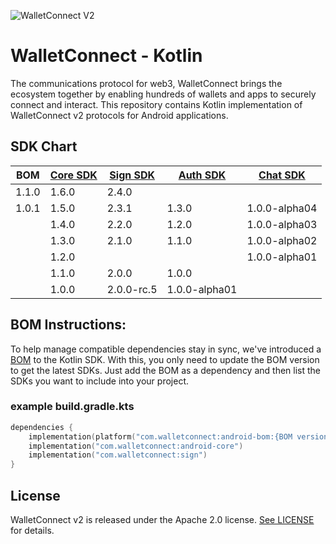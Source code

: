 ![WalletConnect V2](/docs/walletconnect-banner.svg)

# **WalletConnect - Kotlin**

The communications protocol for web3, WalletConnect brings the ecosystem together by enabling hundreds of wallets and apps to securely connect and interact. This repository contains Kotlin implementation of
WalletConnect v2 protocols for Android applications.

####
## SDK Chart

| BOM   | [Core SDK](androidCore) | [Sign SDK](sign) | [Auth SDK](auth) | [Chat SDK](chat) |
|-------|-------------------------|------------------|------------------|------------------|
| 1.1.0 | 1.6.0                   | 2.4.0            |                  |                  |
| 1.0.1 | 1.5.0                   | 2.3.1            | 1.3.0            | 1.0.0-alpha04    |
|       | 1.4.0                   | 2.2.0            | 1.2.0            | 1.0.0-alpha03    |
|       | 1.3.0                   | 2.1.0            | 1.1.0            | 1.0.0-alpha02    |
|       | 1.2.0                   |                  |                  | 1.0.0-alpha01    |
|       | 1.1.0                   | 2.0.0            | 1.0.0            |                  |
|       | 1.0.0                   | 2.0.0-rc.5       | 1.0.0-alpha01    |                  |


## BOM Instructions:
To help manage compatible dependencies stay in sync, we've introduced a [BOM](https://docs.gradle.org/current/userguide/platforms.html#sub:bom_import) to the Kotlin SDK. With this, you only need to update the BOM version to get the latest SDKs. Just add the BOM as a dependency and then list the SDKs you want to include into your project.    

### example build.gradle.kts
```kotlin
dependencies {
    implementation(platform("com.walletconnect:android-bom:{BOM version}"))
    implementation("com.walletconnect:android-core")
    implementation("com.walletconnect:sign")
}
```

## License
WalletConnect v2 is released under the Apache 2.0 license. [See LICENSE](/LICENSE) for details.
